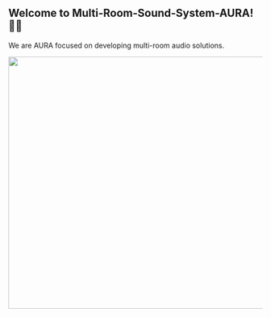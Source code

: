 ## Welcome to Multi-Room-Sound-System-AURA! 🎵🎼

We are AURA focused on developing multi-room audio solutions. 

<img src="https://github.com/user-attachments/assets/acfffab5-65f2-4ef7-8108-d30b94971ed0" width="800" height="500">
